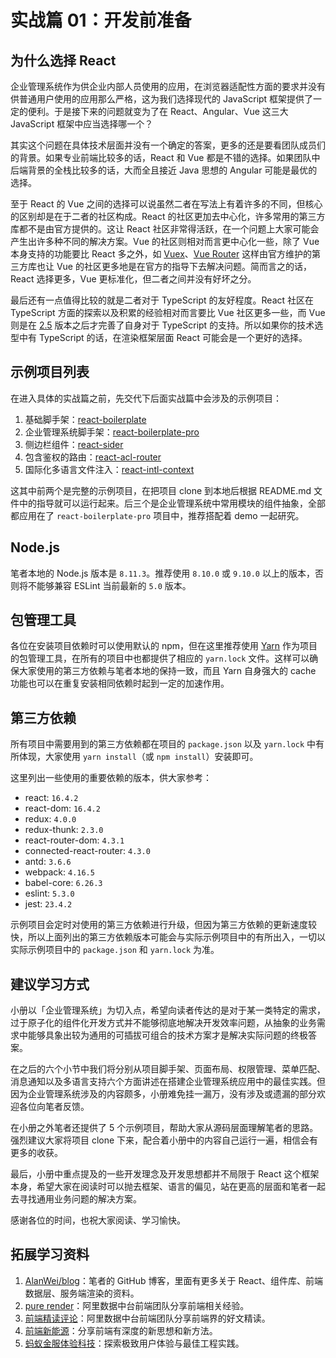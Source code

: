 
# 实战篇 01：开发前准备

## 为什么选择 React
企业管理系统作为供企业内部人员使用的应用，在浏览器适配性方面的要求并没有供普通用户使用的应用那么严格，这为我们选择现代的 JavaScript 框架提供了一定的便利。于是接下来的问题就变为了在 React、Angular、Vue 这三大 JavaScript 框架中应当选择哪一个？

其实这个问题在具体技术层面并没有一个确定的答案，更多的还是要看团队成员们的背景。如果专业前端比较多的话，React 和 Vue 都是不错的选择。如果团队中后端背景的全栈比较多的话，大而全且接近 Java 思想的 Angular 可能是最优的选择。

至于 React 的 Vue 之间的选择可以说虽然二者在写法上有着许多的不同，但核心的区别却是在于二者的社区构成。React 的社区更加去中心化，许多常用的第三方库都不是由官方提供的。这让 React 社区非常得活跃，在一个问题上大家可能会产生出许多种不同的解决方案。Vue 的社区则相对而言更中心化一些，除了 Vue 本身支持的功能要比 React 多之外，如 [Vuex](https://vuex.vuejs.org/)、[Vue Router](https://router.vuejs.org/) 这样由官方维护的第三方库也让 Vue 的社区更多地是在官方的指导下去解决问题。简而言之的话，React 选择更多，Vue 更标准化，但二者之间并没有好坏之分。

最后还有一点值得比较的就是二者对于 TypeScript 的友好程度。React 社区在 TypeScript 方面的探索以及积累的经验相对而言要比 Vue 社区更多一些，而 Vue 则是在 [2.5](https://vuejs.org/v2/guide/typescript.html) 版本之后才完善了自身对于 TypeScript 的支持。所以如果你的技术选型中有 TypeScript 的话，在渲染框架层面 React 可能会是一个更好的选择。

## 示例项目列表
在进入具体的实战篇之前，先交代下后面实战篇中会涉及的示例项目：

1. 基础脚手架：[react-boilerplate](https://github.com/AlanWei/react-boilerplate)
2. 企业管理系统脚手架：[react-boilerplate-pro](https://github.com/AlanWei/react-boilerplate-pro)
3. 侧边栏组件：[react-sider](https://github.com/AlanWei/react-sider)
4. 包含鉴权的路由：[react-acl-router](https://github.com/AlanWei/react-acl-router)
5. 国际化多语言文件注入：[react-intl-context](https://github.com/AlanWei/react-intl-context)

这其中前两个是完整的示例项目，在把项目 clone 到本地后根据 README.md 文件中的指导就可以运行起来。后三个是企业管理系统中常用模块的组件抽象，全部都应用在了 `react-boilerplate-pro` 项目中，推荐搭配着 demo 一起研究。

## Node.js
笔者本地的 Node.js 版本是 `8.11.3`。推荐使用 `8.10.0` 或 `9.10.0` 以上的版本，否则将不能够兼容 ESLint 当前最新的 `5.0` 版本。

## 包管理工具
各位在安装项目依赖时可以使用默认的 npm，但在这里推荐使用 [Yarn](https://yarnpkg.com) 作为项目的包管理工具，在所有的项目中也都提供了相应的 `yarn.lock` 文件。这样可以确保大家使用的第三方依赖与笔者本地的保持一致，而且 Yarn 自身强大的 cache 功能也可以在重复安装相同依赖时起到一定的加速作用。

## 第三方依赖
所有项目中需要用到的第三方依赖都在项目的 `package.json` 以及 `yarn.lock` 中有所体现，大家使用 `yarn install`（或 `npm install`）安装即可。

这里列出一些使用的重要依赖的版本，供大家参考：

* react: `16.4.2`
* react-dom: `16.4.2`
* redux: `4.0.0`
* redux-thunk: `2.3.0`
* react-router-dom: `4.3.1`
* connected-react-router: `4.3.0`
* antd: `3.6.6`
* webpack: `4.16.5`
* babel-core: `6.26.3`
* eslint: `5.3.0`
* jest: `23.4.2`

示例项目会定时对使用的第三方依赖进行升级，但因为第三方依赖的更新速度较快，所以上面列出的第三方依赖版本可能会与实际示例项目中的有所出入，一切以实际示例项目中的 `package.json` 和 `yarn.lock` 为准。

## 建议学习方式
小册以「企业管理系统」为切入点，希望向读者传达的是对于某一类特定的需求，过于原子化的组件化开发方式并不能够彻底地解决开发效率问题，从抽象的业务需求中能够具象出较为通用的可插拔可组合的技术方案才是解决实际问题的终极答案。

在之后的六个小节中我们将分别从项目脚手架、页面布局、权限管理、菜单匹配、消息通知以及多语言支持六个方面讲述在搭建企业管理系统应用中的最佳实践。但因为企业管理系统涉及的内容颇多，小册难免挂一漏万，没有涉及或遗漏的部分欢迎各位向笔者反馈。

在小册之外笔者还提供了 5 个示例项目，帮助大家从源码层面理解笔者的思路。强烈建议大家将项目 clone 下来，配合着小册中的内容自己运行一遍，相信会有更多的收获。

最后，小册中重点提及的一些开发理念及开发思想都并不局限于 React 这个框架本身，希望大家在阅读时可以抛去框架、语言的偏见，站在更高的层面和笔者一起去寻找通用业务问题的解决方案。

感谢各位的时间，也祝大家阅读、学习愉快。

## 拓展学习资料
1. [AlanWei/blog](https://github.com/AlanWei/blog)：笔者的 GitHub 博客，里面有更多关于 React、组件库、前端数据层、服务端渲染的资料。
2. [pure render](https://zhuanlan.zhihu.com/purerender)：阿里数据中台前端团队分享前端相关经验。
3. [前端精读评论](https://zhuanlan.zhihu.com/FrontendPerusal)：阿里数据中台前端团队分享前端界的好文精读。
4. [前端新能源](https://zhuanlan.zhihu.com/ne-fe)：分享前端有深度的新思想和新方法。
5. [蚂蚁金服体验科技](https://zhuanlan.zhihu.com/xtech)：探索极致用户体验与最佳工程实践。
